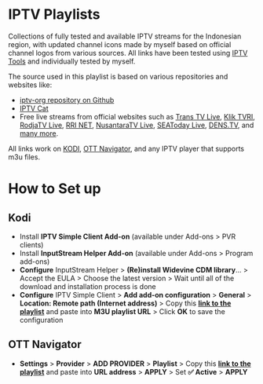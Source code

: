 # IPTV Playlists
Collections of fully tested and available IPTV streams for the Indonesian region, with updated channel icons made by myself based on official channel logos from various sources. All links have been tested using [IPTV Tools](http://www.iptvtools.net/?svc=check) and individually tested by myself.

The source used in this playlist is based on various repositories and websites like:
- [iptv-org repository on Github](https://github.com/iptv-org/iptv)
- [IPTV Cat](https://iptvcat.com/indonesia__8)
- Free live streams from official websites such as [Trans TV Live](https://www.transtv.co.id/live), [Klik TVRI](https://klik.tvri.go.id/), [RodjaTV Live](https://rodja.tv/), [RRI NET](https://rri.co.id/stream/video), [NusantaraTV Live](https://nusantaratv.com/live), [SEAToday Live](https://seatoday.com/tv), [DENS.TV](www.dens.tv), and [many more](https://github.com/OngisMbois/IPTV-PREMIUM).

All links work on [KODI](https://kodi.tv/download/), [OTT Navigator](https://ottnav.github.io/faq.html#ott-navigator-app-availability), and any IPTV player that supports m3u files.

# How to Set up
## Kodi
- Install **IPTV Simple Client Add-on** (available under Add-ons > PVR clients)
- Install **InputStream Helper Add-on** (available under Add-ons > Program add-ons)
- **Configure** InputStream Helper > **(Re)install Widevine CDM library**... > Accept the EULA > Choose the latest version > Wait until all of the download and installation process is done
- **Configure** IPTV Simple Client > **Add add-on configuration** > **General** > **Location: Remote path (Internet address)** > Copy this **[link to the playlist](https://github.com/riotryulianto/iptv-playlists/blob/main/playlist.m3u?raw=true)** and paste into **M3U playlist URL** > Click **OK** to save the configuration
## OTT Navigator
- **Settings** > **Provider** > **ADD PROVIDER** > **Playlist** > Copy this **[link to the playlist](https://github.com/riotryulianto/iptv-playlists/blob/main/playlist.m3u?raw=true)** and paste into **URL address** > **APPLY** > Set **✅ Active** > **APPLY**
